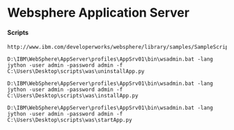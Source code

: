 Websphere Application Server
=====

#### Scripts
	http://www.ibm.com/developerworks/websphere/library/samples/SampleScripts.html
	
	D:\IBM\WebSphere\AppServer\profiles\AppSrv01\bin\wsadmin.bat -lang jython -user admin -password admin -f C:\Users\Desktop\scripts\was\uninstallApp.py

	D:\IBM\WebSphere\AppServer\profiles\AppSrv01\bin\wsadmin.bat -lang jython -user admin -password admin -f C:\Users\Desktop\scripts\was\installApp.py
	
	D:\IBM\WebSphere\AppServer\profiles\AppSrv01\bin\wsadmin.bat -lang jython -user admin -password admin -f C:\Users\Desktop\scripts\was\startApp.py

	